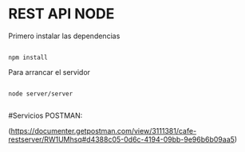 # REST API NODE

Primero instalar las dependencias

```

npm install

```


Para arrancar el servidor 


```

node server/server


```


#Servicios POSTMAN:

(https://documenter.getpostman.com/view/3111381/cafe-restserver/RW1UMhsq#d4388c05-0d6c-4194-09bb-9e96b6b09aa5)